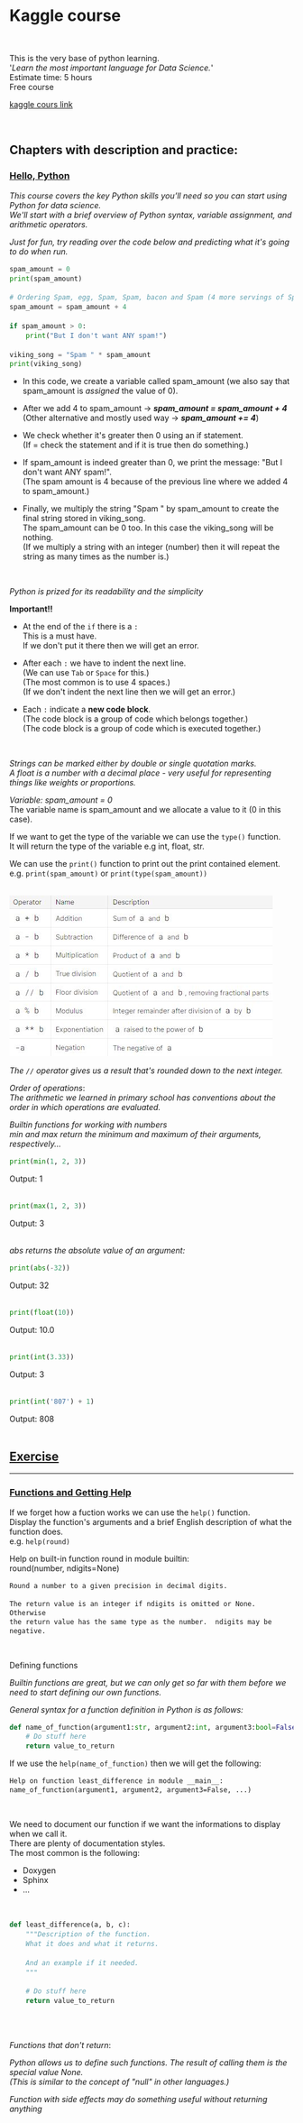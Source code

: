 # Kaggle course

<br/>

This is the very base of python learning. <br/>
'*Learn the most important language for Data Science.*' <br/>
Estimate time: 5 hours <br/>
Free course <br/>

[kaggle cours link](https://www.kaggle.com/learn/python) <br/>

<br/>

## Chapters with description and practice:

### [Hello, Python](https://www.kaggle.com/code/colinmorris/hello-python/tutorial)

*This course covers the key Python skills you’ll need so you can start using Python for data science.* <br/>
*We'll start with a brief overview of Python syntax, variable assignment, and arithmetic operators.* <br/>

*Just for fun, try reading over the code below and predicting what it's going to do when run.* <br/>

```Python
spam_amount = 0
print(spam_amount)

# Ordering Spam, egg, Spam, Spam, bacon and Spam (4 more servings of Spam)
spam_amount = spam_amount + 4

if spam_amount > 0:
    print("But I don't want ANY spam!")

viking_song = "Spam " * spam_amount
print(viking_song)
```

- In this code, we create a variable called spam_amount (we also say that spam_amount is *assigned* the value of 0). <br/>

- After we add 4 to spam_amount -> ***spam_amount = spam_amount + 4*** <br/>
  (Other alternative and mostly used way -> ***spam_amount += 4***) <br/>

- We check whether it's greater then 0 using an if statement. <br/>
  (If = check the statement and if it is true then do something.) <br/>

- If spam_amount is indeed greater than 0, we print the message: "But I don't want ANY spam!". <br/>
  (The spam amount is 4 because of the previous line where we added 4 to spam_amount.) <br/>

- Finally, we multiply the string "Spam " by spam_amount to create the final string stored in viking_song. <br/>
  The spam_amount can be 0 too. In this case the viking_song will be nothing. <br/>
  (If we multiply a string with an integer (number) then it will repeat the string as many times as the number is.) <br/>

<br/>

*Python is prized for its readability and the simplicity* <br/>

**Important!!**
- At the end of the ```if``` there is a ```:``` <br/>
  This is a must have. <br/>
  If we don't put it there then we will get an error. <br/>

- After each ```:``` we have to indent the next line. <br/>
  (We can use ```Tab``` or ```Space``` for this.) <br/>
  (The most common is to use 4 spaces.) <br/>
  (If we don't indent the next line then we will get an error.) <br/>

- Each ```:``` indicate a **new code block**. <br/>
  (The code block is a group of code which belongs together.) <br/>
  (The code block is a group of code which is executed together.) <br/>

<br/>

*Strings can be marked either by double or single quotation marks.* <br/>
*A float is a number with a decimal place - very useful for representing things like weights or proportions.* <br/>

*Variable: spam_amount = 0* <br/>
The variable name is spam_amount and we allocate a value to it (0 in this case). <br/>

If we want to get the type of the variable we can use the ```type()``` function. <br/>
It will return the type of the variable e.g int, float, str. <br/>

We can use the ```print()``` function to print out the print contained element. <br/>
e.g. ```print(spam_amount)``` or ```print(type(spam_amount))``` <br/>
<br/>

<img src="img/arithmetic_operators.jpg" style="height: 400 px; width:450 px;"/> <br/>

*The ```//``` operator gives us a result that's rounded down to the next integer.* <br/>

*Order of operations*: <br/>
*The arithmetic we learned in primary school has conventions about the order in which operations are evaluated.* <br/>


*Builtin functions for working with numbers* <br/>
*min and max return the minimum and maximum of their arguments, respectively...*

```Python
print(min(1, 2, 3))
```
Output: 1 <br/>
<br/>

```Python
print(max(1, 2, 3))
```
Output: 3 <br/>
<br/>

*abs returns the absolute value of an argument:*
```Python
print(abs(-32))
```
Output: 32 <br/>
<br/>

```Python
print(float(10))
```
Output: 10.0 <br/>
<br/>

```Python
print(int(3.33))
```
Output: 3 <br/>
<br/>

```Python
print(int('807') + 1)
```
Output: 808 <br/>
<br/>

## [Exercise](https://www.kaggle.com/code/colinmorris/hello-python?scriptVersionId=126670476&cellId=40)

-------------------------

### [Functions and Getting Help](https://www.kaggle.com/code/colinmorris/functions-and-getting-help)

If we forget how a fuction works we can use the ```help()``` function. <br/>
Display the function's arguments and a brief English description of what the function does. <br/>
e.g. ```help(round)``` <br/>

Help on built-in function round in module builtin: <br/>
round(number, ndigits=None)<br/>

    Round a number to a given precision in decimal digits.

    The return value is an integer if ndigits is omitted or None.  Otherwise
    the return value has the same type as the number.  ndigits may be negative.

<br/>

Defining functions <br/>

*Builtin functions are great, but we can only get so far with them before we need to start defining our own functions.* <br/>

*General syntax for a function definition in Python is as follows:*

```Python
def name_of_function(argument1:str, argument2:int, argument3:bool=False, ...):
    # Do stuff here
    return value_to_return
```

If we use the ```help(name_of_function)``` then we will get the following: <br/>

    Help on function least_difference in module __main__:
    name_of_function(argument1, argument2, argument3=False, ...)

<br/>

We need to document our function if we want the informations to display when we call it. <br/>
There are plenty of documentation styles. <br/>
The most common is the following: <br/>
- Doxygen
- Sphinx
- ...

<br/>

```Python
def least_difference(a, b, c):
    """Description of the function.
    What it does and what it returns.

    And an example if it needed.
    """

    # Do stuff here
    return value_to_return
```

<br/>
<br/>

*Functions that don't return*: <br/>

*Python allows us to define such functions. The result of calling them is the special value None. <br/>
(This is similar to the concept of "null" in other languages.)* <br/>

*Function with side effects may do something useful without returning anything* <br/>
